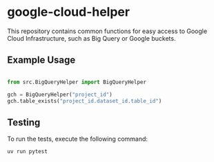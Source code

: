 # google-cloud-helper

This repository contains common functions for easy access to Google Cloud Infrastructure, such as Big Query or Google buckets.


## Example Usage


```python

from src.BigQueryHelper import BigQueryHelper

gch = BigQueryHelper("project_id")
gch.table_exists("project_id.dataset_id.table_id")
```


## Testing

To run the tests, execute the following command:

```
uv run pytest
```
